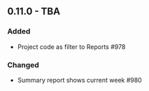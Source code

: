 ## 0.11.0 - TBA
### Added
- Project code as filter to Reports #978

### Changed
- Summary report shows current week #980